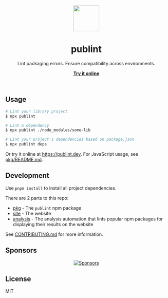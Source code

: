 <br>

<p align="center">
  <img src="https://user-images.githubusercontent.com/34116392/172312754-0407aeaa-d7a6-4ada-8bc0-ea80bc314f5f.svg" height="80">
</p>

<h1 align="center">
  publint
</h1>

<p align="center">
  Lint packaging errors. Ensure compatibility across environments.
</p>

<p align="center">
  <a href="https://publint.dev">
    <strong>Try it online</strong>
  </a>
</p>

<br>

## Usage

```bash
# Lint your library project
$ npx publint

# Lint a dependency
$ npx publint ./node_modules/some-lib

# Lint your project's dependencies based on package.json
$ npx publint deps
```

Or try it online at https://publint.dev. For JavaScript usage, see [pkg/README.md](./pkg/README.md).

## Development

Use `pnpm install` to install all project dependencies.

There are 2 parts to this repo:

- [pkg](./pkg) - The `publint` npm package
- [site](./site) - The website
- [analysis](./analysis) - The analysis automation that lints popular npm packages for displaying their results on the website

See [CONTRIBUTING.md](./CONTRIBUTING.md) for more information.

## Sponsors

<p align="center">
  <a href="https://bjornlu.com/sponsor">
    <img src="https://bjornlu.com/sponsors.svg" alt="Sponsors" />
  </a>
</p>

## License

MIT
